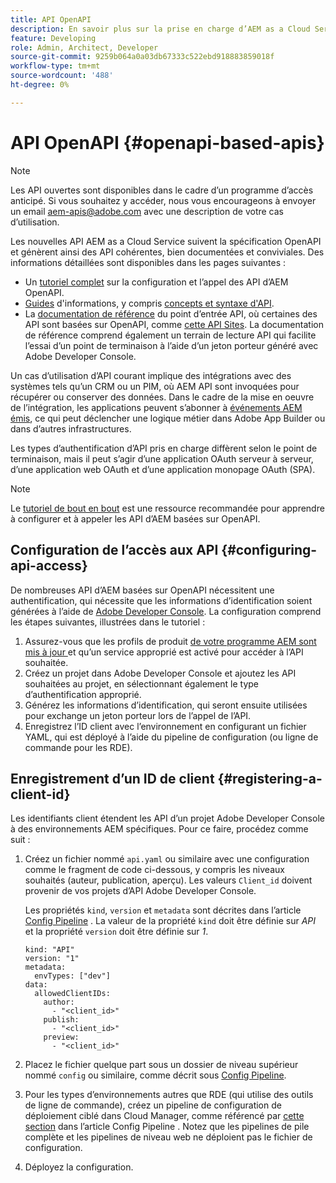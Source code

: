 ```yaml
---
title: API OpenAPI
description: En savoir plus sur la prise en charge d’AEM as a Cloud Service pour les API OpenAPI
feature: Developing
role: Admin, Architect, Developer
source-git-commit: 9259b064a0a03db67333c522ebd918883859018f
workflow-type: tm+mt
source-wordcount: '488'
ht-degree: 0%

---
```



# API OpenAPI {#openapi-based-apis}

>[!NOTE]
>
>Les API ouvertes sont disponibles dans le cadre d’un programme d’accès anticipé. Si vous souhaitez y accéder, nous vous encourageons à envoyer un email [aem-apis@adobe.com](mailto:aem-apis@adobe.com) avec une description de votre cas d’utilisation.

Les nouvelles API AEM as a Cloud Service suivent la spécification OpenAPI et génèrent ainsi des API cohérentes, bien documentées et conviviales. Des informations détaillées sont disponibles dans les pages suivantes :

* Un [ tutoriel complet](https://experienceleague.adobe.com/en/docs/experience-manager-learn/cloud-service/aem-apis/invoke-openapi-based-aem-apis) sur la configuration et l’appel des API d’AEM OpenAPI.
* [Guides](https://developer.adobe.com/experience-cloud/experience-manager-apis/guides/) d&#39;informations, y compris [ concepts et syntaxe d&#39;API](https://developer.adobe.com/experience-cloud/experience-manager-apis/guides/how-to/).
* La [documentation de référence](https://developer.adobe.com/experience-cloud/experience-manager-apis/) du point d’entrée API, où certaines des API sont basées sur OpenAPI, comme [cette API Sites](https://developer.adobe.com/experience-cloud/experience-manager-apis/api/stable/sites/). La documentation de référence comprend également un terrain de lecture API qui facilite l’essai d’un point de terminaison à l’aide d’un jeton porteur généré avec Adobe Developer Console.

Un cas d’utilisation d’API courant implique des intégrations avec des systèmes tels qu’un CRM ou un PIM, où AEM API sont invoquées pour récupérer ou conserver des données. Dans le cadre de la mise en oeuvre de l’intégration, les applications peuvent s’abonner à [événements AEM émis](https://experienceleague.adobe.com/en/docs/experience-manager-learn/cloud-service/aem-eventing/overview), ce qui peut déclencher une logique métier dans Adobe App Builder ou dans d’autres infrastructures.

Les types d’authentification d’API pris en charge diffèrent selon le point de terminaison, mais il peut s’agir d’une application OAuth serveur à serveur, d’une application web OAuth et d’une application monopage OAuth (SPA).

>[!NOTE]
>
> Le [tutoriel de bout en bout](https://experienceleague.adobe.com/en/docs/experience-manager-learn/cloud-service/aem-apis/invoke-openapi-based-aem-apis) est une ressource recommandée pour apprendre à configurer et à appeler les API d’AEM basées sur OpenAPI.


## Configuration de l’accès aux API {#configuring-api-access}

De nombreuses API d’AEM basées sur OpenAPI nécessitent une authentification, qui nécessite que les informations d’identification soient générées à l’aide de [Adobe Developer Console](https://developer.adobe.com/developer-console/docs/guides/). La configuration comprend les étapes suivantes, illustrées dans le tutoriel :

1. Assurez-vous que les profils de produit [ de votre programme AEM sont mis à jour ](/help/onboarding/aem-cs-team-product-profiles.md#aem-product-profiles) et qu’un service approprié est activé pour accéder à l’API souhaitée.
1. Créez un projet dans Adobe Developer Console et ajoutez les API souhaitées au projet, en sélectionnant également le type d’authentification approprié.
1. Générez les informations d’identification, qui seront ensuite utilisées pour exchange un jeton porteur lors de l’appel de l’API.
1. Enregistrez l’ID client avec l’environnement en configurant un fichier YAML, qui est déployé à l’aide du pipeline de configuration (ou ligne de commande pour les RDE).

## Enregistrement d’un ID de client {#registering-a-client-id}

Les identifiants client étendent les API d’un projet Adobe Developer Console à des environnements AEM spécifiques. Pour ce faire, procédez comme suit :

1. Créez un fichier nommé `api.yaml` ou similaire avec une configuration comme le fragment de code ci-dessous, y compris les niveaux souhaités (auteur, publication, aperçu). Les valeurs `Client_id` doivent provenir de vos projets d’API Adobe Developer Console.

   Les propriétés `kind`, `version` et `metadata` sont décrites dans l’article [Config Pipeline](/help/operations/config-pipeline.md#common-syntax) . La valeur de la propriété `kind` doit être définie sur *API* et la propriété `version` doit être définie sur *1*.

   ```
   kind: "API"
   version: "1"
   metadata:
     envTypes: ["dev"]
   data:
     allowedClientIDs:
       author:
         - "<client_id>"
       publish:
         - "<client_id>"
       preview:
         - "<client_id>"
   ```

1. Placez le fichier quelque part sous un dossier de niveau supérieur nommé `config` ou similaire, comme décrit sous [Config Pipeline](/help/operations/config-pipeline.md#folder-structure).
1. Pour les types d’environnements autres que RDE (qui utilise des outils de ligne de commande), créez un pipeline de configuration de déploiement ciblé dans Cloud Manager, comme référencé par [cette section](/help/operations/config-pipeline.md#creating-and-managing) dans l’article Config Pipeline . Notez que les pipelines de pile complète et les pipelines de niveau web ne déploient pas le fichier de configuration.
1. Déployez la configuration.





